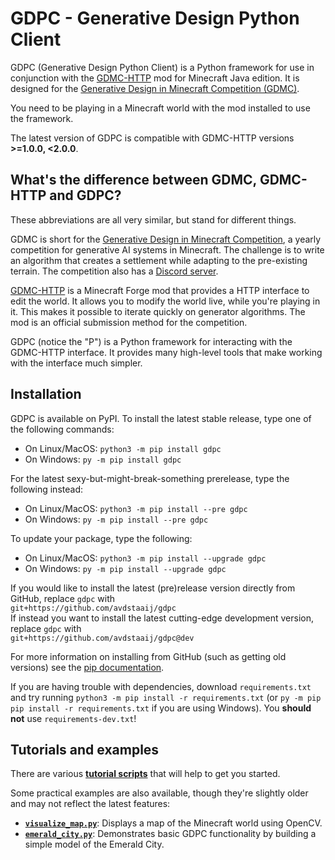 # GDPC - Generative Design Python Client

GDPC (Generative Design Python Client) is a Python framework for use in conjunction with the [GDMC-HTTP](https://github.com/Niels-NTG/gdmc_http_interface) mod for Minecraft Java edition.
It is designed for the [Generative Design in Minecraft Competition (GDMC)](https://gendesignmc.engineering.nyu.edu).

You need to be playing in a Minecraft world with the mod installed to use the framework.

The latest version of GDPC is compatible with GDMC-HTTP versions **>=1.0.0, <2.0.0**.


## What's the difference between GDMC, GDMC-HTTP and GDPC?

These abbreviations are all very similar, but stand for different things.

GDMC is short for the [Generative Design in Minecraft Competition](https://gendesignmc.engineering.nyu.edu), a yearly competition for generative AI systems in Minecraft.
The challenge is to write an algorithm that creates a settlement while adapting to the pre-existing terrain. The competition also has a [Discord server](https://discord.gg/ueaxuXj).

[GDMC-HTTP](https://github.com/Niels-NTG/gdmc_http_interface) is a Minecraft Forge mod that provides a HTTP interface to edit the world.
It allows you to modify the world live, while you're playing in it. This makes it possible to iterate quickly on generator algorithms.
The mod is an official submission method for the competition.

GDPC (notice the "P") is a Python framework for interacting with the GDMC-HTTP interface.
It provides many high-level tools that make working with the interface much simpler.


## Installation

GDPC is available on PyPI. To install the latest stable release, type one of the following commands:
- On Linux/MacOS: `python3 -m pip install gdpc`
- On Windows: `py -m pip install gdpc`

For the latest sexy-but-might-break-something prerelease, type the following instead:
- On Linux/MacOS: `python3 -m pip install --pre gdpc`
- On Windows: `py -m pip install --pre gdpc`

To update your package, type the following:
- On Linux/MacOS: `python3 -m pip install --upgrade gdpc`
- On Windows: `py -m pip install --upgrade gdpc`

If you would like to install the latest (pre)release version directly from GitHub, replace `gdpc` with\
`git+https://github.com/avdstaaij/gdpc`\
If instead you want to install the latest cutting-edge development version, replace `gdpc` with\
`git+https://github.com/avdstaaij/gdpc@dev`

For more information on installing from GitHub (such as getting old versions) see the [pip documentation](https://pip.pypa.io/en/stable/topics/vcs-support/).

If you are having trouble with dependencies, download `requirements.txt` and try running `python3 -m pip install -r requirements.txt` (or `py -m pip pip install -r requirements.txt` if you are using Windows). You **should not** use `requirements-dev.txt`!


## Tutorials and examples

There are various [**tutorial scripts**](examples/tutorials) that will help to get you started.

Some practical examples are also available, though they're slightly older and may not reflect the latest features:
- [**`visualize_map.py`**](examples/visualize_map.py): Displays a map of the Minecraft world using OpenCV.
- [**`emerald_city.py`**](examples/emerald_city.py): Demonstrates basic GDPC functionality by building a simple model of the Emerald City.
